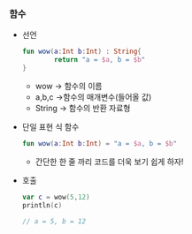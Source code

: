 ### 함수

- 선언
    
    ```kotlin
    fun wow(a:Int b:Int) : String{
    		return "a = $a, b = $b"
    }
    ```
    
    - wow -> 함수의 이름
    - a,b,c ->함수의 매개변수(들어올 값)
    - String -> 함수의 반환 자료형
- 단일 표현 식 함수
    
    ```kotlin
    fun wow(a:Int b:Int) = "a = $a, b = $b"
    ```
    
    - 간단한 한 줄 까리 코드를 더욱 보기 쉽게 하자!
- 호출
    
    ```kotlin
    var c = wow(5,12)
    println(c)
    
    // a = 5, b = 12
    ```
